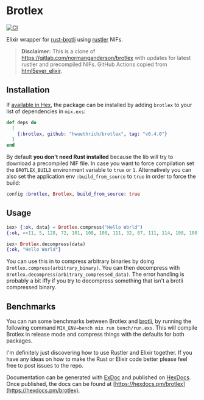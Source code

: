 # Brotlex

[![CI](https://github.com/hwuethrich/brotlex/actions/workflows/ci.yml/badge.svg)](https://github.com/hwuethrich/brotlex/actions/workflows/ci.yml)

Elixir wrapper for [rust-brotli](https://github.com/dropbox/rust-brotli) using [rustler](https://github.com/rusterlium/rustler) NIFs.

> **Disclaimer:** This is a clone of https://gitlab.com/normanganderson/brotlex with updates for latest rustler and precompiled NIFs. GitHub Actions copied from [html5ever_elixir](https://github.com/rusterlium/html5ever_elixir).

## Installation

If [available in Hex](https://hex.pm/docs/publish), the package can be installed
by adding `brotlex` to your list of dependencies in `mix.exs`:

```elixir
def deps do
  [
    {:brotlex, github: "hwuethrich/brotlex", tag: "v0.4.0"}
  ]
end
```

By default **you don't need Rust installed** because the lib will try to download
a precompiled NIF file. In case you want to force compilation set the
`BROTLEX_BUILD` environment variable to `true` or `1`. Alternatively you can also set the
application env `:build_from_source` to `true` in order to force the build:

```elixir
config :brotlex, Brotlex, build_from_source: true
```

## Usage

```elixir
iex> {:ok, data} = Brotlex.compress("Hello World")
{:ok, <<11, 5, 128, 72, 101, 108, 108, 111, 32, 87, 111, 114, 108, 100, 3>>}

iex> Brotlex.decompress(data)
{:ok, "Hello World"}
```

You can use this in to compress arbitrary binaries by doing `Brotlex.compress(arbitrary_binary)`. You can then decompress with `Brotlex.decompress(arbitrary_compressed_data)`. The error handling is probably a bit iffy if you try to decompress something that isn't a brotli compressed binary. 

## Benchmarks

You can run some benchmarks between Brotlex and [brotli](https://hex.pm/packages/brotli), by running the following command `MIX_ENV=bench mix run bench/run.exs`. This will compile Brotlex in release mode and compress things with the defaults for both packages.

I'm definitely just discovering how to use Rustler and Elixir together. If you have any ideas on how to make the Rust or Elixir code better please feel free to post issues to the repo.

Documentation can be generated with [ExDoc](https://github.com/elixir-lang/ex_doc)
and published on [HexDocs](https://hexdocs.pm). Once published, the docs can
be found at [https://hexdocs.pm/brotlex](https://hexdocs.pm/brotlex).

